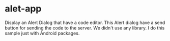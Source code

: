 # alet-app
Display an Alert Dialog that have a code editor. This Alert dialog have a send button for sending the code to the server. We didn't use any library. I do this sample just with Android packages.
